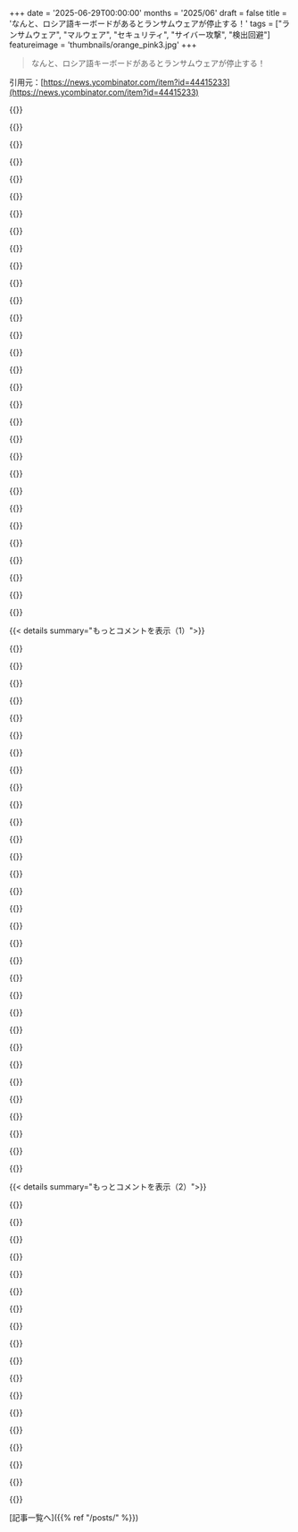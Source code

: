 +++
date = '2025-06-29T00:00:00'
months = '2025/06'
draft = false
title = 'なんと、ロシア語キーボードがあるとランサムウェアが停止する！'
tags = ["ランサムウェア", "マルウェア", "セキュリティ", "サイバー攻撃", "検出回避"]
featureimage = 'thumbnails/orange_pink3.jpg'
+++

> なんと、ロシア語キーボードがあるとランサムウェアが停止する！

引用元：[https://news.ycombinator.com/item?id=44415233](https://news.ycombinator.com/item?id=44415233)




{{<matomeQuote body="マシンをマルウェア解析用のサンドボックスみたいに見せかけると、多くのマルウェアは解析されたくないから止まるんだって。まあ、これはイタチごっこの一部だよね。" userName="ttul" createdAt="2025/06/29 19:59:20" color="#ff5733">}}




{{<matomeQuote body="ファームウェアにVirtualBoxって文字列を入れてみたらどうかな？<br>（ちょっとニヤリ）" userName="ronsor" createdAt="2025/06/29 20:09:08" color="">}}




{{<matomeQuote body="そうそう、もっとVMっぽく見せるなら、ホストマシンにVirtualBoxのゲスト拡張機能を入れるのもアリかもね！<br>（あくまでネタだけど！）" userName="tripplyons" createdAt="2025/06/29 20:58:21" color="">}}




{{<matomeQuote body="これ、冗談抜きでやるのって何かデメリットある？結構効果ありそうだけどさ。" userName="thrtythreeforty" createdAt="2025/06/29 21:52:59" color="">}}




{{<matomeQuote body="最初からシステムを強化して、そもそも脆弱にならないようにする方が、そんなに大変じゃないし、もっと多くの脅威から守れると思うよ。" userName="DelaneyM" createdAt="2025/06/29 22:04:44" color="#38d3d3">}}




{{<matomeQuote body="同意だね。例えば、管理者権限じゃないアカウントを使うとかさ。" userName="Melatonic" createdAt="2025/06/29 22:29:42" color="#45d325">}}




{{<matomeQuote body="それってランサムウェアからどうやって守ってくれるの？<br>詳しく教えて！" userName="anonymars" createdAt="2025/06/30 00:10:30" color="">}}




{{<matomeQuote body="権限が少ないユーザーだと、書き込みできるファイルが限られるから、被害の範囲をそこに留められるんだよ。" userName="petersellers" createdAt="2025/06/30 00:46:22" color="#ff33a1">}}




{{<matomeQuote body="でもさ、普段書き込み権限があるファイルって、俺にとって大事なファイルなんだよね。そういうのは、変更できないスナップショットとかオフラインバックアップが役に立つよ。" userName="azov" createdAt="2025/06/30 03:59:07" color="#785bff">}}




{{<matomeQuote body="これ、個人より会社みたいな環境でめっちゃ重要なんだよね。攻撃者がローカル管理者権限を持っちゃうと、ネットワーク内であちこち動き回るのがすごく簡単になっちゃうからさ。" userName="mr_mitm" createdAt="2025/06/30 06:09:58" color="#38d3d3">}}




{{<matomeQuote body="ローカルadmin権限って、ネットワーク内を移動するのにどう関係あるの？" userName="anonymars" createdAt="2025/06/30 12:57:08" color="">}}




{{<matomeQuote body="そうそう、賢いマルウェアはPCのCPUコア数とかHDD容量とか、ハードウェア温度やデバッガがあるかまでチェックするんだよ。Windowsのマルウェアは30年でかなり進化してるんだよねー。" userName="mrkramer" createdAt="2025/06/30 10:02:50" color="">}}




{{<matomeQuote body="アカウントがPCにログインすると痕跡が残るからだよ。メモリやディスクに認証情報とかが残るんだ。管理者が適当なPCにログインすることも多いし、サービスアカウントもあるし、昔はadminパスワードが全部同じだったりね。ちゃんとやってれば大丈夫だけど、そうじゃないとこが多いんだ。これらにアクセスするにはローカルadmin権限が必要で、それを使えば他のシステムにも入れるんだよ。" userName="mr_mitm" createdAt="2025/06/30 14:47:29" color="#785bff">}}




{{<matomeQuote body="アンチチートソフトがなんか文句言いそうだな。" userName="akersten" createdAt="2025/06/29 23:10:52" color="">}}




{{<matomeQuote body="最近の（アンチチートとかマルウェア検出とか）がどれくらい優秀か、何かおすすめの本とか記事ある？昔はゲームをクラックしてたんだよねー。" userName="wiz21c" createdAt="2025/06/30 10:55:08" color="">}}




{{<matomeQuote body="最近のWindowsサーバーはほとんど仮想化されてるから、これがまだ効くかは分かんないね。他の情報を見てる可能性もあるけど。" userName="Melatonic" createdAt="2025/06/29 22:29:01" color="">}}




{{<matomeQuote body="（引用）「サンドボックスに見せかけるとマルウェアは解析避けて止まる」<br>はあ？それは全然別の話だよ。ロシア語の入力方法が入ってたら、マルウェアは法的な問題避けるために止まるんだってば。" userName="thaumasiotes" createdAt="2025/06/29 22:48:31" color="#ff33a1">}}




{{<matomeQuote body="リバースエンジニアとかホワイトハッカーじゃないけど、こういう話読むの好きだな。マルウェアのほとんどはWindows向けなんだって。理由はWindowsの市場シェアがデカいから。Windowsマルウェアの情報は、この辺のセキュリティ企業のブログから仕入れてるよ。<br>https://www.trendmicro.com/en_us/research.html<br>https://www.proofpoint.com/us/blog<br>https://research.checkpoint.com/<br>https://blog.talosintelligence.com/<br>https://www.welivesecurity.com/en/<br>Microsoftのセキュリティブログもいいよ: https://www.microsoft.com/en-us/security/blog/<br>研究のほとんどは、マルウェアの永続化、アンチVM、アンチデバッグ技術に関することだね。例えば、マルウェアのアンチデバッグとアンチVM技術のいいまとめだよ:<br>https://anti-debug.checkpoint.com/<br>https://github.com/CheckPointSW/Evasions" userName="mrkramer" createdAt="2025/06/30 11:16:29" color="#38d3d3">}}




{{<matomeQuote body="なるほどね。アカウントそのものっていうより、ローカルマシンで管理者権限がないと取得できない他のアカウントデータに関することなんだね（ほとんどクレデンシャルスタッフィングみたいだ）。" userName="anonymars" createdAt="2025/06/30 17:42:09" color="">}}




{{<matomeQuote body="他にも手がかりはあるよ。例えば、今他のHNの人気投稿で回避しようとしてるこれとかね:<br>https://wbenny.github.io/2025/06/29/i-made-my-vm-think-it-ha..." userName="loktarogar" createdAt="2025/06/30 05:21:13" color="">}}




{{<matomeQuote body="公平に言うと、俺たちが目にする（特にニュースで聞く）ほとんどの攻撃は、レベルの低いセキュリティ設定とか、不十分なトレーニングやアーキテクチャから来てるんだよね。ほとんどの会社が持ってないか、ほとんど何もしてないセキュリティ監視については言うまでもないけどね。ゼロデイ攻撃なんて、それに比べたらごくわずかだよ。定義上パッチが当たってないわけだし。だから、コメントした人は基本を指摘してて正しかったと思うよ。" userName="ofjcihen" createdAt="2025/06/29 23:06:03" color="">}}




{{<matomeQuote body="Qubes OSは、コンパートメント化のアプローチを使ってる限り、未知の脆弱性からも守ってくれるはずだよ。俺には効いてるみたいだけどね（願わくばだけど）。" userName="fsflover" createdAt="2025/06/30 10:39:41" color="">}}




{{<matomeQuote body="Mac向けのマルウェアって今すっげー増えてるらしいぜ。個人的には、iOSを狙ったマルウェアが一番興味深いな。詳しいことはこの辺のサイト見てみろよ。<br>https://taomm.org/<br>https://citizenlab.ca/<br>https://objective-see.org/blog.html" userName="tackypenguin" createdAt="2025/06/30 13:34:54" color="">}}




{{<matomeQuote body="PatyaとかContiみたいなランサムウェアとか、Fancy BearやCozy Bearみたいな連中については、ロシア政府が非公式に“ロシア人以外なら攻撃しても黙認してやるよ”って保証してる証拠があるんだってさ。<br>あと、もし自分がロシア人だって言ったり、そいつらとロシア語でやり取りしたりすると、無料でシステムを元に戻してくれることもあるらしいぜ。" userName="exiguus" createdAt="2025/06/29 21:30:47" color="#45d325">}}




{{<matomeQuote body="もしロシア人だって言ったり、ロシア語でそいつらとやり取りしたら、タダでシステムを直してくれるって話だけど、AI翻訳がめっちゃ使える今の時代に、それがどう通用するのかマジで不思議だよな〜。<br>ちょっと違う話だけど、前にロシア人のシェアウェア作者が、ロシア人向けに無料ライセンスを配ってたのを思い出したわ。" userName="userbinator" createdAt="2025/06/29 21:38:08" color="#38d3d3">}}




{{<matomeQuote body="AI翻訳の時代にそれがどう機能するのかって不思議に思ってるみたいだけど、単に訳すだけじゃ文化的近さなんて示せないんだぜ。話し方のパターンが全然違うからね。<br>AIに全部の会話をやらせるって手もあるかもしれないけど、例えばClaudeなんて正確なフレーズを出すの拒否するんだ。だって、ソーシャルエンジニアリング攻撃だってちゃんと見抜くからさ。" userName="ivan_gammel" createdAt="2025/06/29 22:13:03" color="#785bff">}}




{{<matomeQuote body="優秀なLLMに“ネイティブっぽく振る舞って”ってプロンプトするのって、そんな難しくないんだぜ。必要ならジェイルブレイクだって楽勝だ。<br>この話で難しいのは、そいつ（LLM）が本当にネイティブみたいに機能してるかってのを確かめることの方だな。" userName="orbital-decay" createdAt="2025/06/30 02:30:13" color="">}}




{{<matomeQuote body="君は、LLMに『〇〇みたいに振る舞って』ってプロンプトすれば、どんな〇〇に対しても自動的にそうなるって思い込んでるみたいだね。<br>LLMの能力には限界があるんだ。例えば『IQ300の核物理学者になって材料科学の博士号を教えて』ってやっても、何かは出てくるだろうけど、指定されたペルソナに完璧になりきれる保証はないんだよ。一応、頑張ってはくれるだろうけどね。" userName="overfeed" createdAt="2025/06/30 06:33:08" color="">}}




{{<matomeQuote body="仮定なんかしてないってば。俺はネイティブスピーカーで、Claudeを実際に使った経験を話してるんだよ。Claudeはロールプレイングとか主要な言語にはかなり強いけど、いくつか注意点はあるんだ。<br>もし君がネイティブスピーカーじゃないなら、そいつが良い結果出してるかってのを確かめるのは難しいだろうな、それが言いたかったことだよ。" userName="orbital-decay" createdAt="2025/06/30 08:03:27" color="">}}




{{<matomeQuote body="いやいや、それは無理だって。よく使うフレーズをいくつか出すことはできても、独自の話し方を持つ一人の人間みたいになりきるなんて別の話だよ。<br>例えば、Claudeはネイティブっぽく聞こえる友達との会話の始め方として、こんなフレーズを出すんだ（引用）: Прив! Чё как?とかДарова, живой?とかね。<br>でも、どれが良い？って聞くと、Дарова, как сам?って選んじゃうんだけど、これってもう多くの状況でヘンに聞こえるんだよ。" userName="ivan_gammel" createdAt="2025/06/30 09:53:35" color="#785bff">}}




{{< details summary="もっとコメントを表示（1）">}}

{{<matomeQuote body="それ、LLMの使い方としておかしいだろ。" userName="hn-shithole" createdAt="2025/06/30 13:24:04" color="">}}




{{<matomeQuote body="そりゃそうだろ。でも、お前が何を聞くべきかを正確に知ってなきゃ（それには言葉と文化の知識が必要で、お前にはそれがないだろうけど）、LLMはさっきみたいな答えを返す可能性があるんだよ。" userName="ivan_gammel" createdAt="2025/06/30 14:16:43" color="">}}




{{<matomeQuote body="こんな感じで会話始めたら 相手に こいつ12歳だろ”って思われるよ" userName="tclover" createdAt="2025/06/30 11:19:56" color="">}}




{{<matomeQuote body="そうそう その言語知らないと LLMのせいでティーンエイジャーみたいになってるって絶対気づかないよね" userName="ivan_gammel" createdAt="2025/06/30 13:18:18" color="">}}




{{<matomeQuote body="完璧じゃん お母さんのパソコンで困ってて”って言えばいいよ 12歳を演じ続けろ もし怪しまれて学校のこととか聞かれたら？LLMに信じられる返事させられるかな 大変だよ！" userName="taneliv" createdAt="2025/06/30 12:31:33" color="">}}




{{<matomeQuote body="AIで日常会話レベルの外国語は学べないってこと？" userName="lelele" createdAt="2025/06/29 22:30:49" color="">}}




{{<matomeQuote body="外国語を日常会話レベルにするには 実際に日常で使う必要がある つまり その言語が話されてる文化にどっぷり浸かるってこと" userName="bigfatkitten" createdAt="2025/06/30 00:31:36" color="">}}




{{<matomeQuote body="はは Lobsters 2001 が毎日現実味を帯びてくるな 作中のセリフ引用 いや ごめん 商用翻訳ソフトは使わないんだ 通訳者は思想的に疑わしいし 資本主義的な記号論と従量課金APIばかりだ もっと英語をうまく実装しないと だろ 私と話すためだけに自分で言葉を覚えたってこと ああ 簡単だった 10億ノードのニューラルネットワークを生成して TeletubbiesとSesame Streetをフルスピードでダウンロードしたんだ 文法の間違いはエントロピーのオーバーレイのせいでごめんね デジタル指紋が僕らのチュートリアルに埋め込まれてるのが怖いんだ ヤバいEULAにひどくやられた チェチェンの情報テロリストが持ってる特許ペーパーカンパニーなんて実験する気はないよ 君は人間だから ライセンスのない食べ物を消化したからってシリアル会社に小腸を取り上げられる心配はいらないだろ https://www.antipope.org/charlie/blog-static/fiction/acceler..." userName="BlueTemplar" createdAt="2025/07/02 20:14:31" color="#785bff">}}




{{<matomeQuote body="じゃあロシア人に金払って交渉してもらえばいいじゃん" userName="raverbashing" createdAt="2025/06/30 09:28:32" color="">}}




{{<matomeQuote body="どんでん返し 実は身代金を要求してきたのはそいつらだったっていう ドメイン名のブローカーを思い出すな ベストプライス交渉してあげる”って言って 販売額の何パーセントか持ってくやつら" userName="sebastiennight" createdAt="2025/06/30 13:32:28" color="">}}




{{<matomeQuote body="ロシア語の シボレス が出てくるだろうなって思うよ[0] https://en.wikipedia.org/wiki/Shibboleth" userName="Terr_" createdAt="2025/06/30 06:22:04" color="#45d325">}}




{{<matomeQuote body="AI翻訳の時代にどうなるんだろうね もし疑われたらアルバニア語で繰り返せって言われるよ" userName="orthoxerox" createdAt="2025/06/30 09:45:27" color="">}}




{{<matomeQuote body="そんな単純じゃないと思うな。<br>どこにでもロシア人はいるし、被害者の会社にもいるだろうから、ロシア人ってだけじゃダメだよ。<br>会社がロシア系だって納得させるか、親がFSBだって言うとか、そういうことしないと。<br>身代金が何億とかだったらね。" userName="atemerev" createdAt="2025/06/29 22:21:49" color="">}}




{{<matomeQuote body="いや、それは単純なことだよ。<br>会社にロシア人が一人いるだけで、どうしてランサムウェアから守れるの？<br>そんなことがマルウェアに検出できるわけないじゃん。<br>ていうか、コンピューター使ってる人の父親が誰かなんて、ランサムウェアが気にするわけないでしょ？" userName="IAmBroom" createdAt="2025/06/30 13:57:38" color="">}}




{{<matomeQuote body="それ、まさに核心をついてるね。<br>「テントの中で小便するな」（身内を攻撃するな）って方針は、ロシアのグループはみんなよく分かってることなんだ。" userName="mdhb" createdAt="2025/06/30 06:20:36" color="">}}




{{<matomeQuote body="ロシア人を攻撃しないのは、被害者が警察に訴えて、警察は捜査せざるを得なくなるからだと思うよ。<br>外国相手だと、この点では問題にならないんだね。<br>特別な免責があるわけじゃないと思うけど。<br>でも、外国人も問題になることあるよ。<br>最近、Joe Bidenからの訴えで始まった捜査の後、何人かのサイバー専門家が有罪になったし。" userName="codedokode" createdAt="2025/06/30 18:49:16" color="">}}




{{<matomeQuote body="00年代後半に友達の PC から「winlockers」をいっぱい消してたロシア人として、私は反対かな :D<br>でも、あれはそんなに洗練されてなかったと思う。<br>ファイルは暗号化しないんだ。<br>閉じられない画面で「払え」って要求するだけ。<br>たまに「アダルトサイトへのクイックアクセスウィジェットをインストールしてくれてありがとう」とか、笑える言い方のもあったし。" userName="grishka" createdAt="2025/06/30 00:37:41" color="">}}




{{<matomeQuote body="キリル文字キーボードが有効になってるシステムを特に標的とするマルウェアがないとしたら、逆にびっくりするけどね。" userName="I_am_tiberius" createdAt="2025/06/29 22:04:50" color="">}}




{{<matomeQuote body="キリル文字キーボードはいっぱいあるんだよ。<br>ブルガリア人を攻撃しないでね :)" userName="Shorel" createdAt="2025/07/01 10:19:35" color="">}}




{{<matomeQuote body="どの Windows でも最高のマルウェア対策は、普段使うアカウントを管理者じゃないやつにすることだよ。<br>別に管理者権限のあるアカウント（ローカルでも OK）を作って、パスワードは別にする。<br>何かインストールしたり管理者で Powershell/CMD 動かす時に、管理者アカウントのログイン画面がポップアップで出るんだ。<br>これは Linux の sudo と同じ。<br>ちゃんとした IT 部門はみんなこうしてるよ。<br>何もしてないのに管理者の画面が出たらおかしいってすぐわかるし、ほとんどのマルウェアは入らない。<br>普段使いは普通（短すぎず）のパスワード、管理者はもっと複雑のにできるのもいいね。<br>「おばあちゃんの PC」とか、変なもんクリックしがちな人に特にオススメだよ。" userName="Melatonic" createdAt="2025/06/29 20:33:20" color="#ff33a1">}}




{{<matomeQuote body="あー、Linux使えばいいんじゃね？" userName="Phurist" createdAt="2025/06/29 20:39:06" color="">}}




{{<matomeQuote body="俺もLinux毎日使おうと何年かおきに試すけどさ、「Linuxは時間がタダなら無料」ってジョーク、マジだなって思うわ。" userName="floundy" createdAt="2025/06/29 20:55:37" color="">}}




{{<matomeQuote body="管理者昇格のポップアップが出てなくてもマルウェアは結構何でもできるんだよね。権限ないユーザーで実行されても、そのユーザーができるファイル操作とか、ネット接続は自由自在。<br>データ流出とかユーザーの重要ファイルへのランサムウェア攻撃、ただの破壊行為は防げないよ。" userName="zahlman" createdAt="2025/06/29 21:41:13" color="#ff5733">}}




{{<matomeQuote body="2000年代〜2012年くらいまでは管理者じゃないアカウント使うのは有効だったかもね。でもVista以降のマルウェアはUACに対応して、今は普通のユーザーとしてもうまく動くんだよ。通常のユーザーがアクセスできるデータは全部ランサムウェアの標的。<br>管理者権限を制限してもデータ保護にはほとんど役に立たないね。<br>俺は大事なことは物理的に別PCでやるけど、Windowsの非管理者アカウントでデータアクセスを分けるのもほぼ同じくらい良いよ。Windowsのユーザー間の隔離は結構しっかりしてる。<br>Chromiumのカスタム版も同じような動きするね。" userName="EvanAnderson" createdAt="2025/06/29 20:59:10" color="#45d325">}}




{{<matomeQuote body="これは本当だけど、防御って多層的にやるもんだし、Microsoft謹製のDefender AVとかもめちゃくちゃ良くなってるよ。<br>俺に言わせれば、ほとんどのマルウェアは無知なユーザーが間違ったことしてるからかかるんだと思うけど、それはまた別の話だな。" userName="Melatonic" createdAt="2025/06/29 22:32:03" color="">}}




{{<matomeQuote body="「無知なユーザーが間違ったことしてる」ってのはちょっと厳しいんじゃない？そういうユーザーは犯罪行為の被害者だよ。防御策はもっと良くできるはず。<br>Windowsにはローカルファイルの不変性とか、非特権ユーザーとして実行されるランサムウェアから守る機能がない。突然大量のデータを上書きし始めたアプリを保護する機能もない。<br>代わりに、ランサムウェア対策の唯一の答えみたいにOneDriveをゴリ押ししようとしてるだけなんだよ。" userName="cube00" createdAt="2025/06/29 23:03:15" color="#785bff">}}




{{<matomeQuote body="適材適所だよな。Linuxはデプロイ用、LinuxかMacは開発用、Windowsはゲームと普段使い用。それぞれの分野で圧倒的に優れてるし、議論するまでもないくらい明白だろ。" userName="johanneskanybal" createdAt="2025/06/29 21:07:35" color="">}}




{{<matomeQuote body="何がうまくいかなかったのか、もうちょっと詳しく教えてくれる？最近のMacBookにインストールしたとか、サポートがあんまり良くないやつ？<br>俺の経験だと、ポピュラーなディストリビューションのインストールと実行は超簡単だよ。Windowsより楽なくらい。クラウドアカウント作らされたり、プライバシーの質問に山ほど答えさせられたりしないからね。インストールしたらすぐ新しいデスクトップが起動する感じ。" userName="pkulak" createdAt="2025/06/29 21:06:57" color="">}}




{{<matomeQuote body="「quasi-malicious customized versions of Chrome」って何のこと？" userName="pogue" createdAt="2025/06/29 22:18:33" color="">}}




{{<matomeQuote body="いろんなデバイスで使ってみたよ。DellのノートPC（GPU切り替えがLinuxのディスプレイドライバーで悪夢だった）、自作デスクトップ、Raspberry PiにRPi OSとか。<br>Linuxのほとんどのことは大丈夫だし、ターミナルも結構使えるんだ。でも、Windows/Macだと一瞬なのにLinuxだとすごく面倒な10%くらいのことのせいで、結局離れちゃうんだよね。<br>例えば、Google DriveのLinuxクライアントはないでしょ。rcloneで1時間いじって、双方向同期できるようにしても、トークンは毎週期限切れで更新しなきゃいけない。<br>まあ、「Google Drive使うな」ってのが解決策の一つなのはわかるけど、今のワークフローをLinuxで動かすための小さいプロジェクトとか、Linuxの制約に合わせるためにワークフローを変えるのにかかる時間が、結局無駄な時間として積み重なっちゃうんだ。" userName="floundy" createdAt="2025/06/29 21:19:29" color="#38d3d3">}}

{{</details>}}




{{< details summary="もっとコメントを表示（2）">}}

{{<matomeQuote body="大きな組織で情報セキュリティの仕事してる者だけど、正直、この記事は間違ってないよ。どんなに分かりやすいセキュリティトレーニングとかEDR対策をしても、インシデントの９５％以上は、ユーザーが（たまに超分かりやすい）フィッシング詐欺のリンクを踏んだせいなんだ。<br>あと、記事で言われてるのと違って、Windows DefenderはAirlockと組み合わせてランサムウェア攻撃から救ってくれたこともあるよ。" userName="ropable" createdAt="2025/06/30 01:06:34" color="#ff5733">}}




{{<matomeQuote body="Linuxでゲームはもう何年も前からできるよ。<br>Windowsが必須なのは、アンチチートがあるマルチプレイヤーゲームをやる場合がほとんどじゃないかな。" userName="ekianjo" createdAt="2025/06/29 21:59:24" color="">}}




{{<matomeQuote body="マルウェア対策でLinuxのセキュリティ構造に特別なものはないよ。Linuxの市場シェアが低いから標的にされないだけで、これはせいぜい知られてないことによるセキュリティ効果だよ。UnixのセキュリティモデルはWindows NTよりずっと単純だし、みんなSELinux無効にするから機能も生きてないんだ。<br>もしマルウェアに感染したら、LinuxでもユーザーアカウントのデータはWindowsと同じくらい漏洩とか身代金のリスクがあるってこと。" userName="EvanAnderson" createdAt="2025/06/29 21:07:00" color="#38d3d3">}}




{{<matomeQuote body="「Controlled folder access」って、その保護機能の一部なんじゃない？<br>あとシステムの復元ポイントとかも対策になるよね？" userName="eviks" createdAt="2025/06/30 09:17:41" color="">}}




{{<matomeQuote body="＞There is no Google Drive client for Linux<br>え、何言ってんの？<br>GnomeにはGoogleアカウントの機能が何年も前からあるし、NautilusからGoogle Driveに普通にアクセスできるじゃん。" userName="tokai" createdAt="2025/06/29 21:24:04" color="">}}




{{<matomeQuote body="https://xkcd.com/1200/<br>リンクだけ貼るのは気が引けるけど、まさにこの通りだよ。複数人で使うシステムなら意味あるけど、たぶんほとんどのHN読者は一人で使ってるでしょ？<br>一人用デスクトップで管理者権限を分けるメリットって正直思いつかないんだ。<br>管理者じゃないからって、マルウェアが実行されてユーザーアカウント内に居座るのを防げるわけじゃないしね。" userName="Aachen" createdAt="2025/06/29 21:39:32" color="#ff33a1">}}




{{<matomeQuote body="（ユーザーのローカルデータにアクセスされても）広がりを止めるのには結構役立つよ。（小さく始めて昇格していく）昇格経路攻撃が今も定番なのはそのためさ。<br>あと、AppLockerとかで使うアプリだけを許可する方法もあるし。<br>PCを物理的に分ける代わりにVMを使うのはどうかな？" userName="Melatonic" createdAt="2025/06/29 22:34:23" color="">}}




{{<matomeQuote body="そうそう、LinuxでPongが動くのと、Linuxでゲーム全体ができるのはイコールじゃないんだよね。<br>ほとんどのゲームは起動しないか、動作が悪かったりするから。" userName="johanneskanybal" createdAt="2025/06/30 00:57:11" color="">}}




{{<matomeQuote body="それってさ、Windows Vista（2006年）の頃からUser Account Control (UAC)がやってることとそっくりじゃない？" userName="noisem4ker" createdAt="2025/06/29 20:45:21" color="">}}




{{<matomeQuote body="Windowsを使わなきゃいけない理由っていっぱいあるんだよ。俺はゲームいくつかやってて、それがLinuxだとWINEやProton使っても対応してないからWindows箱を持ってるんだ。" userName="cortesoft" createdAt="2025/06/29 21:38:27" color="">}}




{{<matomeQuote body="それは無理だよ。悪意ある第三者がChromiumのディストリビューションを作ってて、管理者権限なしでユーザーのAppDataフォルダに完全に機能するブラウザとしてインストールされるんだ。閲覧履歴を抜き出したりとか、余計な機能が付いてるんだよ。Electronベースのアプリって大体そう。AppDataフォルダからChromiumが動いてるだけ。ITや中央管理を回避するための「シャドウIT」ソフトウェアのエコシステム全体が、AppDataフォルダにインストールされて管理者権限なしでバッチリ機能してるんだ。" userName="EvanAnderson" createdAt="2025/06/29 22:52:57" color="#45d325">}}




{{<matomeQuote body="もうずいぶん前からゲームのためにWindowsなんて要らないってば。SteamのゲームはLinuxで動くし。" userName="cynicalsecurity" createdAt="2025/06/29 21:49:33" color="">}}




{{<matomeQuote body="「みんなSELinux無効にしてる」って言うけど、それ多分RH系の話でしょ。個人的な見解だけど、多くのLinuxデスクトップはapparmorかカーネルセキュリティモジュールなしでやってると思うよ。あ、そうそう、俺はSELinux無効にしないけどね、それが原因かクイックチェックする時以外は。当然俺は「みんな」じゃないけど、「誰か」ではあるね。" userName="gerdesj" createdAt="2025/06/29 21:46:23" color="">}}




{{<matomeQuote body="ProtonDBがどれくらいのゲームがうまく動くか調べるのにすっごく役立つって分かったよ。URL: https://www.protondb.com/<br>Steamでログインして自分の正確なライブラリのサマリーを見ることもできるから、興味ある人はどうぞ。" userName="KronisLV" createdAt="2025/06/29 22:49:57" color="">}}




{{<matomeQuote body="数年おきに誰かが俺にWindowsを使わせるんだけど、俺のデータって全く価値ないんだなって思うよ。だってあれって巨大なアンチパターンで、ただただ時間を無駄にするだけだもん。" userName="fredfish" createdAt="2025/06/29 21:08:41" color="">}}




{{<matomeQuote body="＞「Controlled folder access」ってその防御の一部じゃないの？<br>デフォルトで無効だと効果出すの難しいよね。<br>＞restore pointsも？<br>System Restoreを使えば、個人ファイルに影響なくこれらの変更を元に戻せるよ→https://support.microsoft.com/en-au/windows/system-restore-a..." userName="cube00" createdAt="2025/06/30 16:50:47" color="#38d3d3">}}




{{<matomeQuote body="＞広がりを止めるのにかなり役立つよ（ユーザーのローカルデータにアクセスできてもね）。<br>日常使いのWindowsマシンでは、ユーザーは権限の低いユーザーアカウントで実行すべきだよ。<br>そうは言っても、最近の攻撃は全部データが目的なんだ。金になるからexfil＼ransomware＼blackmailが全てなんだよ。個人の家庭用PCには横方向の移動や大きな標的はないしね。<br>xkcdを引用するのは気が引けるけど、本当なんだ：https://xkcd.com/1200/<br>＞あと、applockerみたいなのを実行して、使うアプリ全部ホワイトリスト化することもできるんじゃない？<br>個人のマシンにはちょっとやりすぎだし、そもそもAppLockerのライセンスないでしょ。AppLockerは企業のマシンでもすっごい大変なんだよ。タスクがすごく特定されたコンピューター以外でAppLockerを設定した経験だと、ホワイトリスト化して、また試して、もっとホワイトリスト化して、また試して、の巨大で終わりのない苦行なんだ。洗って、すすいで、エンドユーザーから苦情来て、繰り返し。<br>＞あと、個別の物理箱じゃなくて、VM使えばいいんじゃない？<br>現実的な問題だね。俺は余ってる低スペックのノートPCをいっぱい持ってるんだ。俺のマシンは、ほとんどがカスタマーのお古ゴミ。ちゃんとしたマシンにお金かけたのは2015年頃から無いんだよ。😊" userName="EvanAnderson" createdAt="2025/06/29 22:50:22" color="#ff5c5c">}}

{{</details>}}



[記事一覧へ]({{% ref "/posts/" %}})
